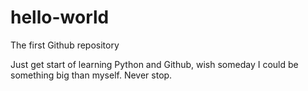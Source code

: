 # hello-world
The first Github repository

Just get start of learning Python and Github, wish someday I could be something big than myself.
Never stop.
